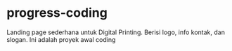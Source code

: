 # progress-coding
Landing page sederhana untuk Digital Printing. Berisi logo, info kontak, dan slogan. Ini adalah proyek awal coding
